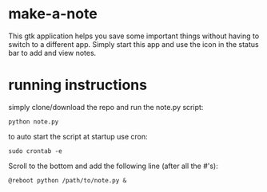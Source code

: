# make-a-note
This gtk application helps you save some important things without having to switch to a different app. Simply start this app and use the icon in the status bar to add and view notes.

# running instructions

simply clone/download the repo and run the note.py script:

`python note.py`

to auto start the script at startup
use cron:

`sudo crontab -e`

Scroll to the bottom and add the following line (after all the #'s):

`@reboot python /path/to/note.py &`

